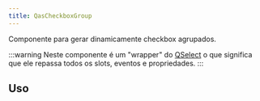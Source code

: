 ```yaml
---
title: QasCheckboxGroup
---
```


<div class="flex q-gutter-x-md">
  <doc-link title="Quasar Componente" name="QSelect" href="https://quasar.dev/vue-components/
  select#introduction" />
  <doc-link title="Quasar Componente" name="QCheckbox" href="https://quasar.dev/vue-components/checkbox#qcheckbox-api" />
  <doc-link title="Quasar Componente" name="QOptionGroup" href="https://quasar.dev/vue-components/option-group#qoptiongroup-api" />
</div>

Componente para gerar dinamicamente checkbox agrupados.

<doc-api file="checkbox-group/QasCheckboxGroup" name="QasCheckboxGroup" />

:::warning
Neste componente é um "wrapper" do [QSelect](https://quasar.dev/vue-components/select#introduction) o que significa que ele repassa todos os slots, eventos e propriedades.
:::

## Uso

<doc-example file="QasCheckboxGroup/Basic" title="Básico" />
